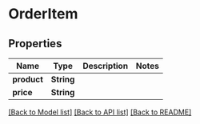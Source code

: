 # OrderItem

## Properties

Name | Type | Description | Notes
------------ | ------------- | ------------- | -------------
**product** | **String** |  | 
**price** | **String** |  | 

[[Back to Model list]](../README.md#documentation-for-models) [[Back to API list]](../README.md#documentation-for-api-endpoints) [[Back to README]](../README.md)


